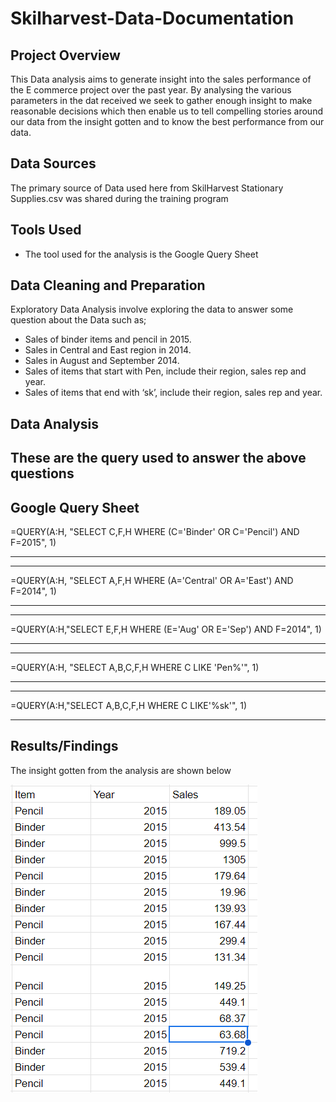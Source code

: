 # Skilharvest-Data-Documentation

## Project Overview

This Data analysis aims to generate insight into the sales performance of the E commerce project over the past year. By analysing the various parameters in the dat received we seek to gather enough insight to make reasonable decisions which then enable us to tell compelling stories around our data from the insight gotten and to know the best performance from our data.

## Data Sources
The primary source of Data used here from SkilHarvest Stationary Supplies.csv was shared during the training program

## Tools Used
- The tool used for the analysis is the Google Query Sheet

## Data Cleaning and Preparation

Exploratory Data Analysis involve exploring the data to answer some question about the Data such as;
- Sales of binder items and pencil in 2015.
- Sales in Central and East region in 2014.
- Sales in August and September 2014.
- Sales of items that start with Pen, include their region, sales rep and year.
- Sales of items that end with ‘sk’, include their region, sales rep and year.

## Data Analysis
These are the query used to answer the above questions
---
Google Query Sheet
---

=QUERY(A:H, "SELECT C,F,H WHERE (C='Binder' OR C='Pencil') AND F=2015", 1)

---

---

=QUERY(A:H, "SELECT A,F,H WHERE (A='Central' OR A='East') AND F=2014", 1)

---

---

=QUERY(A:H,"SELECT E,F,H WHERE (E='Aug' OR E='Sep') AND F=2014", 1)

---

---

=QUERY(A:H, "SELECT A,B,C,F,H WHERE C LIKE 'Pen%'", 1)

---

---

=QUERY(A:H,"SELECT A,B,C,F,H WHERE C LIKE'%sk'", 1)

---

## Results/Findings

The insight gotten from the analysis are shown below

![](ASSIGNMENT1.PNG)


